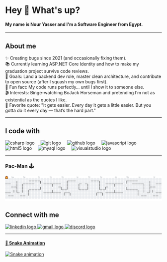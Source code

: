 <h1 align="left">Hey 👋 What's up?</h1>

<h4 align="left">My name is Nour Yasser and I'm a Software Engineer from Egypt.</h4>

---

<h2 align="left">About me</h2>

<p align="left">
✨ Creating bugs since 2021 (and occasionally fixing them).<br>
📚 Currently learning ASP.NET Core Identity and how to make my graduation project survive code reviews.<br>
🎯 Goals: Land a backend dev role, master clean architecture, and contribute to open source (after I squash my own bugs first).<br>
🎲 Fun fact: My code runs perfectly… until I show it to someone else.<br>
🎬 Interests: Binge-watching BoJack Horseman and pretending I’m not as existential as the quotes I like.<br>
📝 Favorite quote: "It gets easier. Every day it gets a little easier. But you gotta do it every day — that’s the hard part."
</p>

---

<h2 align="left">I code with</h2>

<div align="left">
  <img src="https://cdn.jsdelivr.net/gh/devicons/devicon/icons/csharp/csharp-original.svg" height="40" alt="csharp logo"/>
  <img width="12"/>
  <img src="https://cdn.jsdelivr.net/gh/devicons/devicon/icons/git/git-original.svg" height="40" alt="git logo"/>
  <img width="12"/>
  <img src="https://cdn.jsdelivr.net/gh/devicons/devicon/icons/github/github-original.svg" height="40" alt="github logo"/>
  <img width="12"/>
  <img src="https://cdn.jsdelivr.net/gh/devicons/devicon/icons/javascript/javascript-original.svg" height="40" alt="javascript logo"/>
  <img width="12"/>
  <img src="https://cdn.jsdelivr.net/gh/devicons/devicon/icons/html5/html5-original.svg" height="40" alt="html5 logo"/>
  <img width="12"/>
  <img src="https://cdn.jsdelivr.net/gh/devicons/devicon/icons/mysql/mysql-original.svg" height="40" alt="mysql logo"/>
  <img width="12"/>
  <img src="https://cdn.jsdelivr.net/gh/devicons/devicon/icons/visualstudio/visualstudio-plain.svg" height="40" alt="visualstudio logo"/>
</div>

---

### Pac-Man 🕹️
<p align="center">
  <img src="https://raw.githubusercontent.com/NourYassser/NourYassser/output/pacman-contribution-graph.svg" alt="Pac-Man Animation" />
</p>

<h2 align="left">Connect with me</h2>

<div align="left">
  <a href="https://www.linkedin.com/in/nour-yasser-7461aa272/" target="_blank">
    <img src="https://raw.githubusercontent.com/maurodesouza/profile-readme-generator/master/src/assets/icons/social/linkedin/default.svg" width="52" height="40" alt="linkedin logo"/>
  </a>
  <a href="mailto:nouryasser08@gmail.com" target="_blank">
    <img src="https://raw.githubusercontent.com/maurodesouza/profile-readme-generator/master/src/assets/icons/social/gmail/default.svg" width="52" height="40" alt="gmail logo"/>
  </a>
    <a href="sleepingspider#8739" target="_blank">
    <img src="https://raw.githubusercontent.com/maurodesouza/profile-readme-generator/master/src/assets/icons/social/discord/default.svg" width="52" height="40" alt="discord logo"/>
</div>

---

#### 🐍 Snake Animation
![Snake animation](https://raw.githubusercontent.com/NourYassser/NourYassser/output/github-snake.svg)
